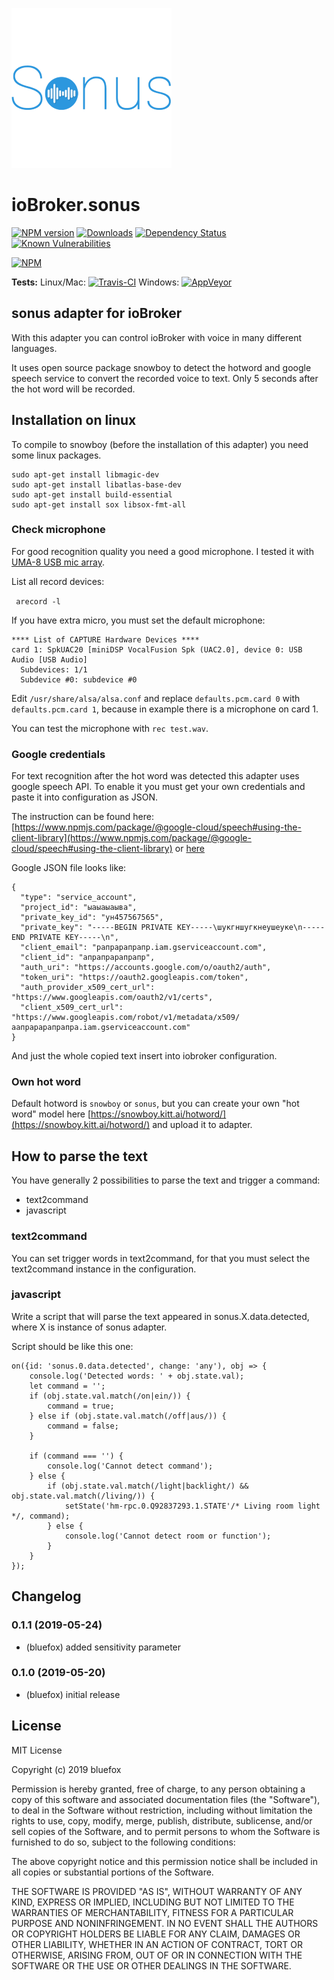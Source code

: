 ![Logo](admin/sonus.png)
# ioBroker.sonus

[![NPM version](http://img.shields.io/npm/v/iobroker.sonus.svg)](https://www.npmjs.com/package/iobroker.sonus)
[![Downloads](https://img.shields.io/npm/dm/iobroker.sonus.svg)](https://www.npmjs.com/package/iobroker.sonus)
[![Dependency Status](https://img.shields.io/david/GermanBluefox/iobroker.sonus.svg)](https://david-dm.org/GermanBluefox/iobroker.sonus)
[![Known Vulnerabilities](https://snyk.io/test/github/GermanBluefox/ioBroker.sonus/badge.svg)](https://snyk.io/test/github/GermanBluefox/ioBroker.sonus)

[![NPM](https://nodei.co/npm/iobroker.sonus.png?downloads=true)](https://nodei.co/npm/iobroker.sonus/)

**Tests:** Linux/Mac: [![Travis-CI](http://img.shields.io/travis/GermanBluefox/ioBroker.sonus/master.svg)](https://travis-ci.org/GermanBluefox/ioBroker.sonus)
Windows: [![AppVeyor](https://ci.appveyor.com/api/projects/status/github/GermanBluefox/ioBroker.sonus?branch=master&svg=true)](https://ci.appveyor.com/project/GermanBluefox/ioBroker-sonus/)

## sonus adapter for ioBroker

With this adapter you can control ioBroker with voice in many different languages.

It uses open source package snowboy to detect the hotword and google speech service to convert the recorded voice to text.
Only 5 seconds after the hot word will be recorded.

## Installation on linux
To compile to snowboy (before the installation of this adapter) you need some linux packages.

```
sudo apt-get install libmagic-dev 
sudo apt-get install libatlas-base-dev 
sudo apt-get install build-essential 
sudo apt-get install sox libsox-fmt-all
```

### Check microphone
For good recognition quality you need a good microphone.
I tested it with [UMA-8 USB mic array](https://www.minidsp.com/products/usb-audio-interface/uma-8-microphone-array).

List all record devices:

``` arecord -l```

If you have extra micro, you must set the default microphone:

```
**** List of CAPTURE Hardware Devices ****
card 1: SpkUAC20 [miniDSP VocalFusion Spk (UAC2.0], device 0: USB Audio [USB Audio]
  Subdevices: 1/1
  Subdevice #0: subdevice #0
```

Edit `/usr/share/alsa/alsa.conf` and replace `defaults.pcm.card 0` with `defaults.pcm.card 1`, because in example there is a microphone on card 1.

You can test the microphone with `rec test.wav`.

### Google credentials
For text recognition after the hot word was detected this adapter uses google speech API. To enable it you must get your own credentials and paste it into configuration as JSON.

The instruction can be found here: [https://www.npmjs.com/package/@google-cloud/speech#using-the-client-library](https://www.npmjs.com/package/@google-cloud/speech#using-the-client-library) or [here](https://github.com/googleapis/nodejs-speech#using-the-client-library)

Google JSON file looks like:
```
{
  "type": "service_account",
  "project_id": "ыаыаыаыва",
  "private_key_id": "ун457567565",
  "private_key": "-----BEGIN PRIVATE KEY-----\шукгншугкнеушеуке\n-----END PRIVATE KEY-----\n",
  "client_email": "рапрарапрапр.iam.gserviceaccount.com",
  "client_id": "апрапрарапрапр",
  "auth_uri": "https://accounts.google.com/o/oauth2/auth",
  "token_uri": "https://oauth2.googleapis.com/token",
  "auth_provider_x509_cert_url": "https://www.googleapis.com/oauth2/v1/certs",
  "client_x509_cert_url": "https://www.googleapis.com/robot/v1/metadata/x509/аапрарарапрапра.iam.gserviceaccount.com"
}
```

And just the whole copied text insert into iobroker configuration. 


### Own hot word
Default hotword is `snowboy` or `sonus`, but you can create your own "hot word" model here [https://snowboy.kitt.ai/hotword/](https://snowboy.kitt.ai/hotword/) and upload it to adapter.

## How to parse the text
 You have generally 2 possibilities to parse the text and trigger a command:
 - text2command
 - javascript
 
### text2command
You can set trigger words in text2command, for that you must select the text2command instance in the configuration.

### javascript
Write a script that will parse the text appeared in sonus.X.data.detected, where X is instance of sonus adapter.

Script should be like this one:

```
on({id: 'sonus.0.data.detected', change: 'any'), obj => {
    console.log('Detected words: ' + obj.state.val);
    let command = '';
    if (obj.state.val.match(/on|ein/)) {
        command = true;
    } else if (obj.state.val.match(/off|aus/)) {
        command = false;
    }
    
    if (command === '') {
        console.log('Cannot detect command');
    } else {
        if (obj.state.val.match(/light|backlight/) && obj.state.val.match(/living/)) {
            setState('hm-rpc.0.Q92837293.1.STATE'/* Living room light */, command);
        } else {
            console.log('Cannot detect room or function');
        }
    }  
});
```  

## Changelog


### 0.1.1 (2019-05-24)
* (bluefox) added sensitivity parameter

### 0.1.0 (2019-05-20)
* (bluefox) initial release

## License
MIT License

Copyright (c) 2019 bluefox

Permission is hereby granted, free of charge, to any person obtaining a copy
of this software and associated documentation files (the "Software"), to deal
in the Software without restriction, including without limitation the rights
to use, copy, modify, merge, publish, distribute, sublicense, and/or sell
copies of the Software, and to permit persons to whom the Software is
furnished to do so, subject to the following conditions:

The above copyright notice and this permission notice shall be included in all
copies or substantial portions of the Software.

THE SOFTWARE IS PROVIDED "AS IS", WITHOUT WARRANTY OF ANY KIND, EXPRESS OR
IMPLIED, INCLUDING BUT NOT LIMITED TO THE WARRANTIES OF MERCHANTABILITY,
FITNESS FOR A PARTICULAR PURPOSE AND NONINFRINGEMENT. IN NO EVENT SHALL THE
AUTHORS OR COPYRIGHT HOLDERS BE LIABLE FOR ANY CLAIM, DAMAGES OR OTHER
LIABILITY, WHETHER IN AN ACTION OF CONTRACT, TORT OR OTHERWISE, ARISING FROM,
OUT OF OR IN CONNECTION WITH THE SOFTWARE OR THE USE OR OTHER DEALINGS IN THE
SOFTWARE.